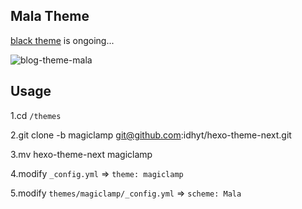 ## Mala Theme

[black theme](https://github.com/idhyt/hexo-theme-next/tree/magiclamp) is ongoing...

![blog-theme-mala](http://7xi9s3.com1.z0.glb.clouddn.com/blog-theme-magiclamp-black.png)


## Usage

1.cd `/themes`

2.git clone -b magiclamp git@github.com:idhyt/hexo-theme-next.git

3.mv hexo-theme-next magiclamp

4.modify `_config.yml` => `theme: magiclamp`

5.modify `themes/magiclamp/_config.yml` => `scheme: Mala`

